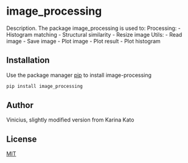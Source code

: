# image_processing

Description. 
The package image_processing is used to:
	Processing:
		- Histogram matching 
		- Structural similarity
		- Resize image
	Utils:
		- Read image
		- Save image
		- Plot image
		- Plot result
		- Plot histogram 

## Installation

Use the package manager [pip](https://pip.pypa.io/en/stable/) to install image-processing

```bash
pip install image_processing
```

## Author
Vinicius, slightly modified version from Karina Kato

## License
[MIT](https://choosealicense.com/licenses/mit/)
